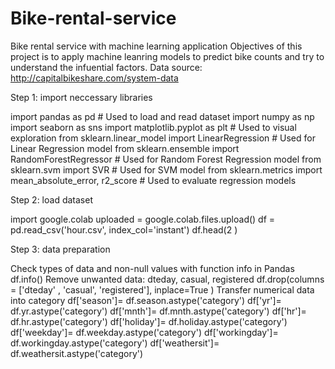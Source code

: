 # Bike-rental-service
Bike rental service with machine learning application
Objectives of this project is to apply machine leanring models to predict bike counts and try to understand the infuential factors.
Data source: http://capitalbikeshare.com/system-data​

Step 1: import neccessary libraries

import pandas as pd # Used to load and read dataset
import numpy as np 
import seaborn as sns
import matplotlib.pyplot as plt # Used to visual exploration
from sklearn.linear_model import LinearRegression # Used for Linear Regression model
from sklearn.ensemble import RandomForestRegressor # Used for Random Forest Regression model
from sklearn.svm import SVR # Used for SVM model
from sklearn.metrics import mean_absolute_error, r2_score # Used to evaluate regression models

Step 2: load dataset

import google.colab
uploaded = google.colab.files.upload()
df = pd.read_csv('hour.csv', index_col='instant')
df.head(2 )

Step 3: data preparation

Check types of data and non-null values with function info in Pandas
df.info()
Remove unwanted data: dteday, casual, registered
df.drop(columns = ['dteday' , 'casual', 'registered'], inplace=True ) 
Transfer numerical data into category
df['season']= df.season.astype('category')
df['yr']= df.yr.astype('category')
df['mnth']= df.mnth.astype('category')
df['hr']= df.hr.astype('category') 
df['holiday']= df.holiday.astype('category')
df['weekday']= df.weekday.astype('category')
df['workingday']= df.workingday.astype('category')
df['weathersit']= df.weathersit.astype('category')  
